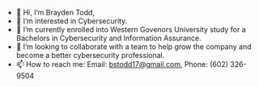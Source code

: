 - 👋 Hi, I’m Brayden Todd,
- 👀 I’m interested in Cybersecurity.
- 🌱 I’m currently enrolled into Western Govenors University study for a Bachelors in Cybersecurity and Information Assurance.
- 💞️ I’m looking to collaborate with a team to help grow the company and become a better cybersecurity professional.
- 📫 How to reach me: Email: bstodd17@gmail.com, Phone: (602) 326-9504

<!---
bstodd22/bstodd22 is a ✨ special ✨ repository because its `README.md` (this file) appears on your GitHub profile.
You can click the Preview link to take a look at your changes.
--->
